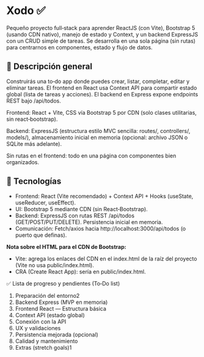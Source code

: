 # Xodo ✅

Pequeño proyecto full‑stack para aprender ReactJS (con Vite), Bootstrap 5 (usando CDN nativo), manejo de estado y Context, y un backend ExpressJS con un CRUD simple de tareas. Se desarrolla en una sola página (sin rutas) para centrarnos en componentes, estado y flujo de datos.

## 🚀 Descripción general

Construirás una to‑do app donde puedes crear, listar, completar, editar y eliminar tareas. El frontend en React usa Context API para compartir estado global (lista de tareas y acciones). El backend en Express expone endpoints REST bajo /api/todos.

Frontend: React + Vite, CSS vía Bootstrap 5 por CDN (solo clases utilitarias, sin react‑bootstrap).

Backend: ExpressJS (estructura estilo MVC sencilla: routes/, controllers/, models/), almacenamiento inicial en memoria (opcional: archivo JSON o SQLite más adelante).

Sin rutas en el frontend: todo en una página con componentes bien organizados.

## 🧩 Tecnologías

- Frontend: React (Vite recomendado) + Context API + Hooks (useState, useReducer, useEffect).
- UI: Bootstrap 5 mediante CDN (sin React‑Bootstrap).
- Backend: ExpressJS con rutas REST /api/todos (GET/POST/PUT/DELETE). Persistencia inicial en memoria.
- Comunicación: Fetch/axios hacia http://localhost:3000/api/todos (o puerto que definas).

**Nota sobre el HTML para el CDN de Bootstrap:**
- Vite: agrega los enlaces del CDN en el index.html de la raíz del proyecto (Vite no usa public/index.html).
- CRA (Create React App): sería en public/index.html.

✅ Lista de progreso y pendientes (To‑Do list)

1. Preparación del entorno2
2. Backend Express (MVP en memoria)
3. Frontend React — Estructura básica
4. Context API (estado global)
5. Conexión con la API
6. UX y validaciones
7. Persistencia mejorada (opcional)
8. Calidad y mantenimiento
9. Extras (stretch goals)1